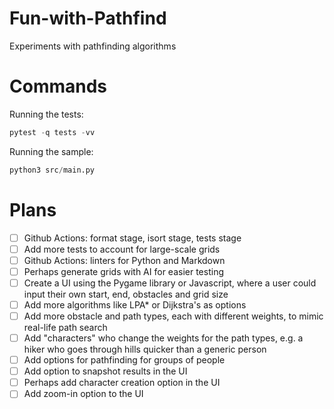 # Fun-with-Pathfind

Experiments with pathfinding algorithms

# Commands

Running the tests:

```python
pytest -q tests -vv
```

Running the sample:

```python
python3 src/main.py
```

# Plans

- [ ] Github Actions: format stage, isort stage, tests stage
- [ ] Add more tests to account for large-scale grids
- [ ] Github Actions: linters for Python and Markdown
- [ ] Perhaps generate grids with AI for easier testing
- [ ] Create a UI using the Pygame library or Javascript, where a user could input their own start, end, obstacles and grid size
- [ ] Add more algorithms like LPA* or Dijkstra's as options
- [ ] Add more obstacle and path types, each with different weights, to mimic real-life path search
- [ ] Add "characters" who change the weights for the path types, e.g. a hiker who goes through hills quicker than a generic person
- [ ] Add options for pathfinding for groups of people
- [ ] Add option to snapshot results in the UI
- [ ] Perhaps add character creation option in the UI
- [ ] Add zoom-in option to the UI
